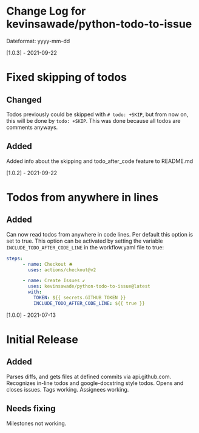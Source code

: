 # Change Log for kevinsawade/python-todo-to-issue

Dateformat: yyyy-mm-dd

[1.0.3] - 2021-09-22

# Fixed skipping of todos

## Changed

Todos previously could be skipped with `# todo: +SKIP`, but from now on, this will be done by `todo: +SKIP`. This was done because all todos are comments anyways.

## Added

Added info about the skipping and todo_after_code feature to README.md

[1.0.2] - 2021-09-22

# Todos from anywhere in lines

## Added

Can now read todos from anywhere in code lines. Per default this option is set to true.
This option can be activated by setting the variable `INCLUDE_TODO_AFTER_CODE_LINE` in the workflow.yaml file to true:

```yaml
steps:
      - name: Checkout 🛎️
        uses: actions/checkout@v2

      - name: Create Issues ✔️
        uses: kevinsawade/python-todo-to-issue@latest
        with:
          TOKEN: ${{ secrets.GITHUB_TOKEN }}
          INCLUDE_TODO_AFTER_CODE_LINE: ${{ true }}
```

[1.0.0] - 2021-07-13

# Initial Release

## Added
Parses diffs, and gets files at defined commits via api.github.com.
Recognizes in-line todos and google-docstring style todos.
Opens and closes issues.
Tags working.
Assignees working.

## Needs fixing
Milestones not working.
